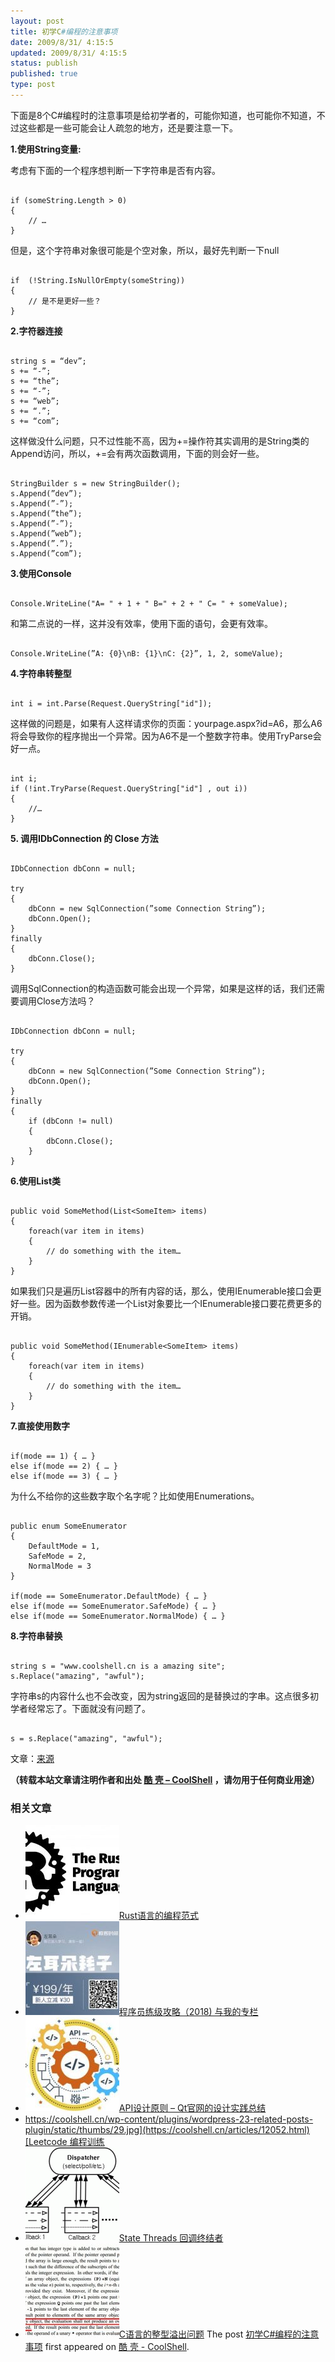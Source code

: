 ```yaml
---
layout: post
title: 初学C#编程的注意事项
date: 2009/8/31/ 4:15:5
updated: 2009/8/31/ 4:15:5
status: publish
published: true
type: post
---
```


下面是8个C#编程时的注意事项是给初学者的，可能你知道，也可能你不知道，不过这些都是一些可能会让人疏忽的地方，还是要注意一下。


**1.使用String变量:**


考虑有下面的一个程序想判断一下字符串是否有内容。



```

if (someString.Length > 0)
{
    // …
}

```

但是，这个字符串对象很可能是个空对象，所以，最好先判断一下null



```

if  (!String.IsNullOrEmpty(someString))
{
    // 是不是更好一些？
}

```


**2.字符器连接**



```

string s = “dev”;
s += “-”;
s += “the”;
s += “-”;
s += “web”;
s += “.”;
s += “com”;

```

这样做没什么问题，只不过性能不高，因为+=操作符其实调用的是String类的Append访问，所以，+=会有两次函数调用，下面的则会好一些。



```

StringBuilder s = new StringBuilder();
s.Append(”dev”);
s.Append(”-”);
s.Append(”the”);
s.Append(”-”);
s.Append(”web”);
s.Append(”.”);
s.Append(”com”);

```

**3.使用Console**



```

Console.WriteLine("A= " + 1 + " B=" + 2 + " C= " + someValue);

```

和第二点说的一样，这并没有效率，使用下面的语句，会更有效率。



```

Console.WriteLine(”A: {0}\nB: {1}\nC: {2}”, 1, 2, someValue);

```

**4.字符串转整型**



```

int i = int.Parse(Request.QueryString["id"]);

```

这样做的问题是，如果有人这样请求你的页面：yourpage.aspx?id=A6，那么A6将会导致你的程序抛出一个异常。因为A6不是一个整数字符串。使用TryParse会好一点。



```

int i;
if (!int.TryParse(Request.QueryString["id"] , out i))
{
    //…
}

```

**5. 调用IDbConnection 的 Close 方法**



```

IDbConnection dbConn = null;

try
{
    dbConn = new SqlConnection(”some Connection String”);
    dbConn.Open();
}
finally
{
    dbConn.Close();
}

```

调用SqlConnection的构造函数可能会出现一个异常，如果是这样的话，我们还需要调用Close方法吗？



```

IDbConnection dbConn = null;

try
{
    dbConn = new SqlConnection(”Some Connection String”);
    dbConn.Open();
}
finally
{
    if (dbConn != null)
    {
        dbConn.Close();
    }
}

```

**6.使用List类**



```

public void SomeMethod(List<SomeItem> items)
{
    foreach(var item in items)
    {
        // do something with the item…
    }
}

```

如果我们只是遍历List容器中的所有内容的话，那么，使用IEnumerable接口会更好一些。因为函数参数传递一个List对象要比一个IEnumerable接口要花费更多的开销。



```

public void SomeMethod(IEnumerable<SomeItem> items)
{
    foreach(var item in items)
    {
        // do something with the item…
    }
}

```

**7.直接使用数字**



```

if(mode == 1) { … }
else if(mode == 2) { … }
else if(mode == 3) { … }

```

为什么不给你的这些数字取个名字呢？比如使用Enumerations。



```

public enum SomeEnumerator
{
    DefaultMode = 1,
    SafeMode = 2,
    NormalMode = 3
}

if(mode == SomeEnumerator.DefaultMode) { … }
else if(mode == SomeEnumerator.SafeMode) { … }
else if(mode == SomeEnumerator.NormalMode) { … }

```

**8.字符串替换**



```

string s = "www.coolshell.cn is a amazing site";
s.Replace("amazing", "awful");

```

字符串s的内容什么也不会改变，因为string返回的是替换过的字串。这点很多初学者经常忘了。下面就没有问题了。



```

s = s.Replace("amazing", "awful");

```

文章：[来源](http://dev-the-web.com/blog/2009/08/27/top-csharp-programming-mistakes/)



**（转载本站文章请注明作者和出处 [酷 壳 – CoolShell](https://coolshell.cn/) ，请勿用于任何商业用途）**



### 相关文章

* [![Rust语言的编程范式](../wp-content/uploads/2020/03/rust-social-wide-150x150.jpg)](https://coolshell.cn/articles/20845.html)[Rust语言的编程范式](https://coolshell.cn/articles/20845.html)
* [![程序员练级攻略（2018)  与我的专栏](../wp-content/uploads/2018/05/300x262-150x150.jpg)](https://coolshell.cn/articles/18360.html)[程序员练级攻略（2018) 与我的专栏](https://coolshell.cn/articles/18360.html)
* [![API设计原则 – Qt官网的设计实践总结](../wp-content/uploads/2017/07/api-design-300x278-2-150x150.jpg)](https://coolshell.cn/articles/18024.html)[API设计原则 – Qt官网的设计实践总结](https://coolshell.cn/articles/18024.html)
* [https://coolshell.cn/wp-content/plugins/wordpress-23-related-posts-plugin/static/thumbs/29.jpg](https://coolshell.cn/articles/12052.html)[Leetcode 编程训练](https://coolshell.cn/articles/12052.html)
* [![State Threads 回调终结者](../wp-content/uploads/2014/10/edsm-150x150.gif)](https://coolshell.cn/articles/12012.html)[State Threads 回调终结者](https://coolshell.cn/articles/12012.html)
* [![C语言的整型溢出问题](../wp-content/uploads/2014/04/c99-150x150.jpg)](https://coolshell.cn/articles/11466.html)[C语言的整型溢出问题](https://coolshell.cn/articles/11466.html)
The post [初学C#编程的注意事项](https://coolshell.cn/articles/1375.html) first appeared on [酷 壳 - CoolShell](https://coolshell.cn).